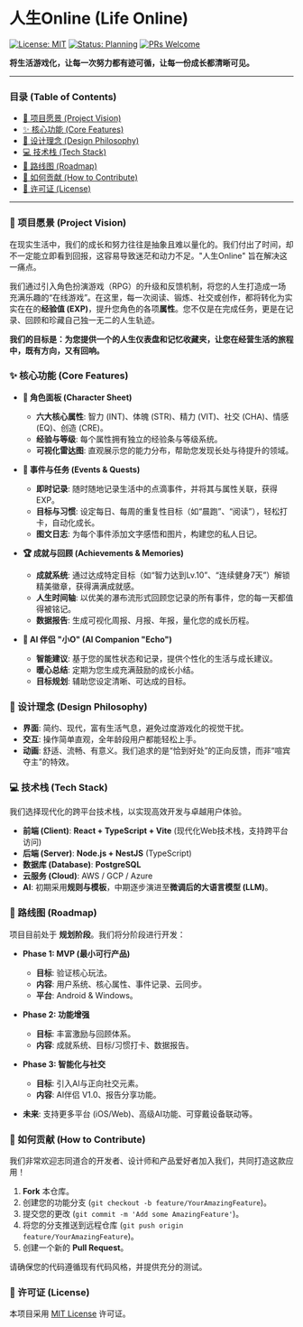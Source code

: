 # 人生Online (Life Online)

[![License: MIT](https://img.shields.io/badge/License-MIT-yellow.svg)](https://opensource.org/licenses/MIT)
[![Status: Planning](https://img.shields.io/badge/status-planning-green.svg)](https://github.com/your-username/life-online)
[![PRs Welcome](https://img.shields.io/badge/PRs-welcome-brightgreen.svg)](https://github.com/your-username/life-online/pulls)

**将生活游戏化，让每一次努力都有迹可循，让每一份成长都清晰可见。**

---

### 目录 (Table of Contents)

- [🌟 项目愿景 (Project Vision)](#-项目愿景-project-vision)
- [✨ 核心功能 (Core Features)](#-核心功能-core-features)
- [🎨 设计理念 (Design Philosophy)](#-设计理念-design-philosophy)
- [💻 技术栈 (Tech Stack)](#-技术栈-tech-stack)
- [🚀 路线图 (Roadmap)](#-路线图-roadmap)
- [🤝 如何贡献 (How to Contribute)](#-如何贡献-how-to-contribute)
- [📝 许可证 (License)](#-许可证-license)

---

### 🌟 项目愿景 (Project Vision)

在现实生活中，我们的成长和努力往往是抽象且难以量化的。我们付出了时间，却不一定能立即看到回报，这容易导致迷茫和动力不足。"人生Online" 旨在解决这一痛点。

我们通过引入角色扮演游戏（RPG）的升级和反馈机制，将您的人生打造成一场充满乐趣的“在线游戏”。在这里，每一次阅读、锻炼、社交或创作，都将转化为实实在在的**经验值 (EXP)**，提升您角色的各项**属性**。您不仅是在完成任务，更是在记录、回顾和珍藏自己独一无二的人生轨迹。

**我们的目标是：为您提供一个的人生仪表盘和记忆收藏夹，让您在经营生活的旅程中，既有方向，又有回响。**

### ✨ 核心功能 (Core Features)

-   **👤 角色面板 (Character Sheet)**
    -   **六大核心属性**: 智力 (INT)、体魄 (STR)、精力 (VIT)、社交 (CHA)、情感 (EQ)、创造 (CRE)。
    -   **经验与等级**: 每个属性拥有独立的经验条与等级系统。
    -   **可视化雷达图**: 直观展示您的能力分布，帮助您发现长处与待提升的领域。

-   **📝 事件与任务 (Events & Quests)**
    -   **即时记录**: 随时随地记录生活中的点滴事件，并将其与属性关联，获得EXP。
    -   **目标与习惯**: 设定每日、每周的重复性目标（如“晨跑”、“阅读”），轻松打卡，自动化成长。
    -   **图文日志**: 为每个事件添加文字感悟和图片，构建您的私人日记。

-   **🏆 成就与回顾 (Achievements & Memories)**
    -   **成就系统**: 通过达成特定目标（如“智力达到Lv.10”、“连续健身7天”）解锁精美徽章，获得满满成就感。
    -   **人生时间轴**: 以优美的瀑布流形式回顾您记录的所有事件，您的每一天都值得被铭记。
    -   **数据报告**: 生成可视化周报、月报、年报，量化您的成长历程。

-   **🤖 AI 伴侣 "小O" (AI Companion "Echo")**
    -   **智能建议**: 基于您的属性状态和记录，提供个性化的生活与成长建议。
    -   **暖心总结**: 定期为您生成充满鼓励的成长小结。
    -   **目标规划**: 辅助您设定清晰、可达成的目标。

### 🎨 设计理念 (Design Philosophy)

-   **界面**: 简约、现代，富有生活气息，避免过度游戏化的视觉干扰。
-   **交互**: 操作简单直观，全年龄段用户都能轻松上手。
-   **动画**: 舒适、流畅、有意义。我们追求的是“恰到好处”的正向反馈，而非“喧宾夺主”的特效。

### 💻 技术栈 (Tech Stack)

我们选择现代化的跨平台技术栈，以实现高效开发与卓越用户体验。

-   **前端 (Client)**: **React + TypeScript + Vite** (现代化Web技术栈，支持跨平台访问)
-   **后端 (Server)**: **Node.js + NestJS** (TypeScript)
-   **数据库 (Database)**: **PostgreSQL**
-   **云服务 (Cloud)**: AWS / GCP / Azure
-   **AI**: 初期采用**规则与模板**，中期逐步演进至**微调后的大语言模型 (LLM)**。

### 🚀 路线图 (Roadmap)

项目目前处于 **规划阶段**。我们将分阶段进行开发：

-   **Phase 1: MVP (最小可行产品)**
    -   **目标**: 验证核心玩法。
    -   **内容**: 用户系统、核心属性、事件记录、云同步。
    -   **平台**: Android & Windows。

-   **Phase 2: 功能增强**
    -   **目标**: 丰富激励与回顾体系。
    -   **内容**: 成就系统、目标/习惯打卡、数据报告。

-   **Phase 3: 智能化与社交**
    -   **目标**: 引入AI与正向社交元素。
    -   **内容**: AI伴侣 V1.0、报告分享功能。

-   **未来**: 支持更多平台 (iOS/Web)、高级AI功能、可穿戴设备联动等。

### 🤝 如何贡献 (How to Contribute)

我们非常欢迎志同道合的开发者、设计师和产品爱好者加入我们，共同打造这款应用！

1.  **Fork** 本仓库。
2.  创建您的功能分支 (`git checkout -b feature/YourAmazingFeature`)。
3.  提交您的更改 (`git commit -m 'Add some AmazingFeature'`)。
4.  将您的分支推送到远程仓库 (`git push origin feature/YourAmazingFeature`)。
5.  创建一个新的 **Pull Request**。

请确保您的代码遵循现有代码风格，并提供充分的测试。

### 📝 许可证 (License)

本项目采用 [MIT License](LICENSE.md) 许可证。